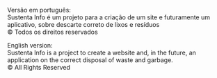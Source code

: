 Versão em português:
<br>
Sustenta Info é um projeto para a criação de um site e futuramente um aplicativo, sobre descarte correto de lixos e resíduos
<br>
© Todos os direitos reservados

English version:
<br>
Sustenta Info is a project to create a website and, in the future, an application on the correct disposal of waste and garbage.
<br>
© All Rights Reserved
